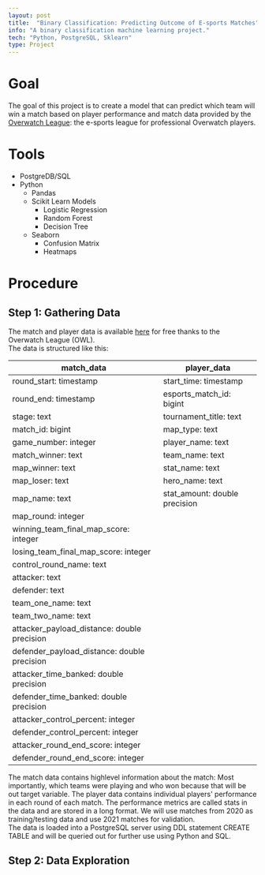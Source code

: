 ```yaml
---
layout: post
title:  "Binary Classification: Predicting Outcome of E-sports Matches"
info: "A binary classification machine learning project."
tech: "Python, PostgreSQL, Sklearn"
type: Project
---
```


# Goal
The goal of this project is to create a model that can predict which team will win a match based on player performance and match data provided by the [Overwatch League](https://overwatchleague.com/en-us/statslab): 
the e-sports league for professional Overwatch players. 

# Tools
- PostgreDB/SQL
- Python
  - Pandas
  - Scikit Learn Models
    - Logistic Regression
    - Random Forest
    - Decision Tree
  - Seaborn
    - Confusion Matrix
    - Heatmaps  
 
 
 
 # Procedure
 
 ## Step 1: Gathering Data
 The match and player data is available [here](https://overwatchleague.com/en-us/statslab) for free thanks to the Overwatch League (OWL).  
 The data is structured like this:  
 
 
| match_data                                    |   player_data                     |                                
| ---                                           |   ---                             |   
| round_start: timestamp                        |   start_time: timestamp           |           
| round_end: timestamp                          |   esports_match_id: bigint        |    
| stage: text                                   |   tournament_title: text          | 
| match_id: bigint                              |   map_type: text                  |        
| game_number: integer                          |   player_name: text               |   
| match_winner: text                            |   team_name: text                 | 
| map_winner: text                              |   stat_name: text                 | 
| map_loser: text                               |   hero_name: text                 | 
| map_name: text                                |   stat_amount: double precision   |   
| map_round: integer                            |                                   |          
| winning_team_final_map_score: integer         |                                   | 
| losing_team_final_map_score: integer          |                                   | 
| control_round_name: text                      |                                   |    
| attacker: text                                |                                   |          
| defender: text                                |                                   |           
| team_one_name: text                           |                                   |    
| team_two_name: text                           |                                   |           
| attacker_payload_distance: double precision   |                                   |  
| defender_payload_distance: double precision   |                                   |          
| attacker_time_banked: double precision        |                                   |          
| defender_time_banked: double precision        |                                   |    
| attacker_control_percent: integer             |                                   |           
| defender_control_percent: integer             |                                   |           
| attacker_round_end_score: integer             |                                   |           
| defender_round_end_score: integer             |                                   |    


The match data contains highlevel information about the match: Most importantly, which teams were playing and who won because that will be out target variable. 
The player data contains individual players' performance in each round of each match. The performance metrics are called stats in the data and are stored in a long format. 
We will use matches from 2020 as training/testing data and use 2021 matches for validation.  
The data is loaded into a PostgreSQL server using DDL statement CREATE TABLE and will be queried out for further use using Python and SQL. 


## Step 2: Data Exploration




